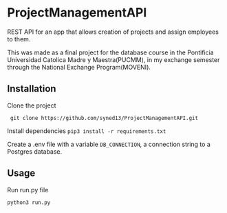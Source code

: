# ProjectManagementAPI
REST API for an app that allows creation of projects and assign employees to them.

This was made as a final project for the database course in the Pontificia Universidad Catolica Madre y Maestra(PUCMM),
in my exchange semester through the National Exchange Program(MOVENI).

## Installation

Clone the project

``` git clone https://github.com/syned13/ProjectManagementAPI.git```

Install dependencies
```pip3 install -r requirements.txt```

Create a .env file with a variable ```DB_CONNECTION```, a connection string to a Postgres database.

## Usage

Run run.py file

```python3 run.py```
